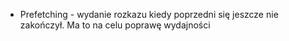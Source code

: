- Prefetching - wydanie rozkazu kiedy poprzedni się jeszcze nie zakończył. Ma to na celu poprawę wydajności